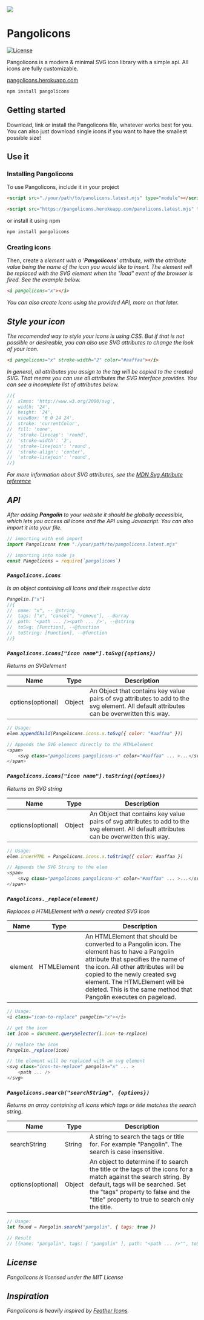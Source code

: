 <img align="center" src="https://teddystudiosink.de/images/pangolin_logo.svg">

# Pangolicons

[![License](http://img.shields.io/:license-mit-blue.svg?style=flat-square)](http://badges.mit-license.org)

Pangolicons is a modern & minimal SVG icon library with a simple api. All icons are fully customizable. 

<a href="https://pangolicons.herokuapp.com" alt="Pangolicons website" target="_blank" rel="norefferer noopener">pangolicons.herokuapp.com</a>

```javascript
npm install pangolicons
```

## Getting started

Download, link or install the Pangolicons file, whatever works best for you. You can also just download single icons if you want to have the smallest possible size!

## Use it

### Installing Pangolicons

To use Pangolicons, include it in your project

```HTML
<script src="./your/path/to/panolicons.latest.mjs" type="module"></script>
```
```HTML
<script src="https://pangolicons.herokuapp.com/panolicons.latest.mjs" type="module"></script>
```

or install it using npm

```javascript
npm install pangolicons
```

### Creating icons

Then, create a **<i>** element with a '**Pangolicons**' attribute, with the attribute value being the name of the icon you would like to insert. The **<i>** element will be replaced with the SVG element when the "load" event of the browser is fired. See the example below.

```HTML
<i pangolicons="x"></i>
```

You can also create Icons using the provided API, more on that later.

## Style your icon

The recomended way to style your icons is using CSS. But if that is not possible or desireable, you can also use SVG attributes to change the look of your icon. 

```HTML
<i pangolicons="x" stroke-width="2" color="#aaffaa"></i>
```

In general, all attributes you assign to the **<i>** tag will be copied to the created SVG. That means you can use all attributes the SVG interface provides. You can see a incomplete list of attributes below. 

```javascript
//{ 
//  xlmns: 'http://www.w3.org/2000/svg',
//  width: '24',
//	height: '24',
//	viewBox: '0 0 24 24',
//	stroke: 'currentColor',
//	fill: 'none',
//	'stroke-linecap': 'round',
//	'stroke-width': '2',
//	'stroke-linejoin': 'round',
//	'stroke-align': 'center',
//	'stroke-linejoin': 'round',
//}
```

For more information about SVG attributes, see the <a href="https://developer.mozilla.org/en-US/docs/Web/SVG" target="_blank" rel="noreffer noopener">MDN Svg Attribute reference</a> 

## API

After adding **Pangolin** to your website it should be globally accessible, which lets you access all icons and the API using Javascript. You can also import it into your file.

```javascript
// importing with es6 import
import Pangolicons from "./your/path/to/pangolicons.latest.mjs"

// importing into node js
const Pangolicons = require(`pangolicons`)
```

### `Pangolicons.icons`

Is an object containing all Icons and their respective data

```javascript
Pangolin.["x"]
//{
//  name: "x", -- @string
//  tags: ["x", "cancel", "remove"], --@array
//  path: '<path ... /><path ... />', --@string
//  toSvg: [Function], --@function
//  toString: [Function], --@function
//}
```

### `Pangolicons.icons["icon name"].toSvg({options})`

Returns an SVGelement

| Name | Type | Description |
|------|------|-------------|
|options(optional)|Object|An Object that contains key value pairs of svg attributes to add to the svg element. All default attributes can be overwritten this way.

```javascript
// Usage:
elem.appendChild(Pangolicons.icons.x.toSvg({ color: "#aaffaa" }))

// Appends the SVG element directly to the HTMLelement
<span>
	<svg class="pangolicons pangolicons-x" color="#aaffaa" ... >...</svg>
</span>
```

### `Pangolicons.icons["icon name"].toString({options})`

Returns an SVG string

| Name | Type | Description |
|------|------|-------------|
|options(optional)|Object|An Object that contains key value pairs of svg attributes to add to the svg element. All default attributes can be overwritten this way.

```javascript
// Usage:
elem.innerHTML = Pangolicons.icons.x.toString({ color: #aaffaa })

// Appends the SVG String to the elem
<span>
	<svg class="pangolicons pangolicons-x" color="#aaffaa" ... >...</svg>
</span>	
```

### `Pangolicons._replace(element)`

Replaces a HTMLElement with a newly created SVG Icon

| Name | Type | Description |
|------|------|-------------|
|element|HTMLElement|An HTMLElement that should be converted to a Pangolin icon. The element has to have a Pangolin attribute that specifies the name of the icon. All other attributes will be copied to the newly created svg element. The HTMLElement will be deleted. This is the same method that Pangolin executes on pageload.

```javascript
// Usage:
<i class="icon-to-replace" pangolin="x"></i>

// get the icon
let icon = document.querySelector(i.icon-to-replace)

// replace the icon
Pangolin._replace(icon)

// the element will be replaced with an svg element
<svg class="icon-to-replace" pangolin="x" ... >
	<path ... />
</svg>
```

### `Pangolicons.search("searchString", {options})`

Returns an array containing all icons which tags or title matches the search string.

| Name | Type | Description |
|------|------|-------------|
|searchString|String|A string to search the tags or title for. For example "Pangolin". The search is case insensitive.
|options(optional)|Object|An object to determine if to search the title or the tags of the icons for a match against the search string. By default, tags will be searched. Set the "tags" property to false and the "title" property to true to search only the title.

```javascript
// Usage:
let found = Pangolin.search("pangolin", { tags: true })

// Result
// [{name: "pangolin", tags: [ "pangolin" ], path: "<path ... />"", toSvg: ƒ, toString: ƒ}]
```

## License

Pangolicons is licensed under the MIT License

## Inspiration

Pangolicons is heavily inspired by <a href="https://github.com/feathericons/feather" target="_blank" rel="noreffer noopener">Feather Icons</a>.
